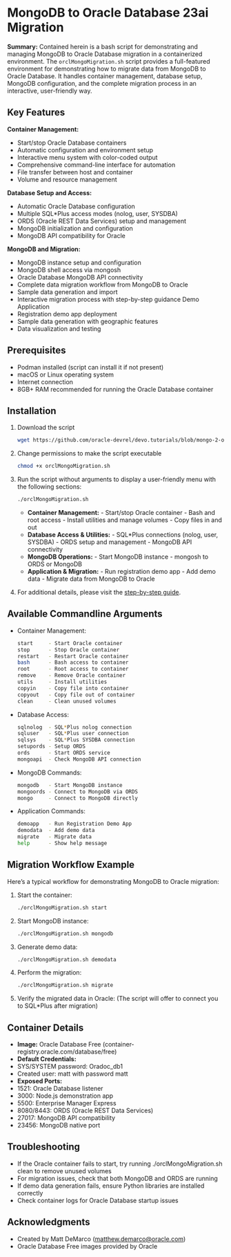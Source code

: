 # MongoDB to Oracle Database 23ai Migration

**Summary:** Contained herein is a  bash script for demonstrating and managing MongoDB to Oracle Database migration in a containerized environment. The `orclMongoMigration.sh` script provides a full-featured environment for demonstrating how to migrate data from MongoDB to Oracle Database. It handles container management, database setup, MongoDB configuration, and the complete migration process in an interactive, user-friendly way.

## Key Features

**Container Management:**
* Start/stop Oracle Database containers
* Automatic configuration and environment setup
* Interactive menu system with color-coded output
* Comprehensive command-line interface for automation
* File transfer between host and container
* Volume and resource management

**Database Setup and Access:**
* Automatic Oracle Database configuration
* Multiple SQL*Plus access modes (nolog, user, SYSDBA)
* ORDS (Oracle REST Data Services) setup and management
* MongoDB initialization and configuration
* MongoDB API compatibility for Oracle

**MongoDB and Migration:**
* MongoDB instance setup and configuration
* MongoDB shell access via mongosh
* Oracle Database MongoDB API connectivity
* Complete data migration workflow from MongoDB to Oracle
* Sample data generation and import
* Interactive migration process with step-by-step guidance
Demo Application
* Registration demo app deployment
* Sample data generation with geographic features
* Data visualization and testing

## Prerequisites
* Podman installed (script can install it if not present)
* macOS or Linux operating system
* Internet connection
* 8GB+ RAM recommended for running the Oracle Database container

## Installation

1. Download the script

    ```bash
    wget https://github.com/oracle-devrel/devo.tutorials/blob/mongo-2-oracle-migration/mongo-2-oracle/src/orclMongoMigration.sh
    ```

2. Change permissions to make the script executable

    ```bash
    chmod +x orclMongoMigration.sh
    ```

3. Run the script without arguments to display a user-friendly menu with the following sections:

    ```bash
    ./orclMongoMigration.sh
    ```

    * **Container Management:** - Start/stop Oracle container - Bash and root access - Install utilities and manage volumes - Copy files in and out
    * **Database Access & Utilities:** - SQL*Plus connections (nolog, user, SYSDBA) - ORDS setup and management - MongoDB API connectivity
    * **MongoDB Operations:** - Start MongoDB instance - mongosh to ORDS or MongoDB
    * **Application & Migration:** - Run registration demo app - Add demo data - Migrate data from MongoDB to Oracle

4. For additional details, please visit the [step-by-step guide](step-by-step-guide.md).

## Available Commandline Arguments

* Container Management:

    ```bash
    start     - Start Oracle container
    stop      - Stop Oracle container
    restart   - Restart Oracle container
    bash      - Bash access to container
    root      - Root access to container
    remove    - Remove Oracle container
    utils     - Install utilities
    copyin    - Copy file into container
    copyout   - Copy file out of container
    clean     - Clean unused volumes
    ```

* Database Access:

    ```bash
    sqlnolog  - SQL*Plus nolog connection
    sqluser   - SQL*Plus user connection
    sqlsys    - SQL*Plus SYSDBA connection
    setupords - Setup ORDS
    ords      - Start ORDS service
    mongoapi  - Check MongoDB API connection
    ```

* MongoDB Commands:

    ```bash
    mongodb   - Start MongoDB instance
    mongoords - Connect to MongoDB via ORDS
    mongo     - Connect to MongoDB directly
    ```

* Application Commands:

    ```bash
    demoapp   - Run Registration Demo App
    demodata  - Add demo data
    migrate   - Migrate data
    help      - Show help message
    ```

## Migration Workflow Example
Here’s a typical workflow for demonstrating MongoDB to Oracle migration:
1.	Start the container:

    ```bash
 	./orclMongoMigration.sh start
    ```
2.	Start MongoDB instance:
    ```bash
 	./orclMongoMigration.sh mongodb
    ```
3.	Generate demo data:
    ```bash
 	./orclMongoMigration.sh demodata
    ```
4.	Perform the migration:
    ```bash
 	./orclMongoMigration.sh migrate
    ```
5.	Verify the migrated data in Oracle: (The script will offer to connect you to SQL*Plus after migration)

## Container Details
* **Image:** Oracle Database Free (container-registry.oracle.com/database/free)
* **Default Credentials:**
* SYS/SYSTEM password: Oradoc_db1
* Created user: matt with password matt
* **Exposed Ports:**
* 1521: Oracle Database listener
* 3000: Node.js demonstration app
* 5500: Enterprise Manager Express
* 8080/8443: ORDS (Oracle REST Data Services)
* 27017: MongoDB API compatibility
* 23456: MongoDB native port

## Troubleshooting
* If the Oracle container fails to start, try running ./orclMongoMigration.sh clean to remove unused volumes
* For migration issues, check that both MongoDB and ORDS are running
* If demo data generation fails, ensure Python libraries are installed correctly
* Check container logs for Oracle Database startup issues


## Acknowledgments
* Created by Matt DeMarco (matthew.demarco@oracle.com)
* Oracle Database Free images provided by Oracle


